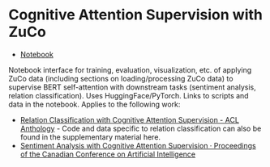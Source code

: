 # Cognitive Attention Supervision with ZuCo

- [Notebook](https://colab.research.google.com/drive/1q6InysgFbFq5I2ULuBa91krkktvcJ4fe?usp=sharing)

Notebook interface for training, evaluation, visualization, etc. of applying ZuCo data (including sections on loading/processing ZuCo data) to supervise BERT self-attention with downstream tasks (sentiment analysis, relation classification). Uses HuggingFace/PyTorch. Links to scripts and data in the notebook. Applies to the following work:

- [Relation Classification with Cognitive Attention Supervision - ACL Anthology](https://www.aclweb.org/anthology/2021.cmcl-1.26/) - Code and data specific to relation classification can also be found in the supplementary material here.
- [Sentiment Analysis with Cognitive Attention Supervision · Proceedings of the Canadian Conference on Artificial Intelligence](https://caiac.pubpub.org/pub/kzxft4i8/release/1)

